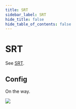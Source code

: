 ```yaml
---
title: SRT
sidebar_label: SRT
hide_title: false
hide_table_of_contents: false
---
```


# SRT

See [SRT](./sample-srt.md).

## Config

On the way.

![](https://ossrs.net/gif/v1/sls.gif?site=ossrs.net&path=/lts/doc/zh/v5/srt)


